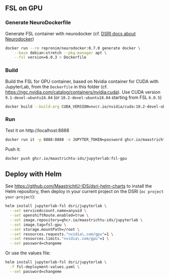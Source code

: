 ## FSL on GPU

### Generate NeuroDockerfile

Generate FSL container with neurodocker (cf. [DSRI docs about Neurodocker](https://maastrichtu-ids.github.io/dsri-documentation/docs/neuroscience)) 

```bash
docker run --rm repronim/neurodocker:0.7.0 generate docker \
    --base debian:stretch --pkg-manager apt \
    --fsl version=6.0.3 > Dockerfile
```

### Build

Build the FSL for GPU container, based on Nvidia container for CUDA with JupyterLab, from the `Dockerfile` in this folder (cf. https://ngc.nvidia.com/catalog/containers/nvidia:cuda). Use CUDA version `9.1-devel-ubuntu16.04` (or `10.2-devel-ubuntu18.04` starting from FSL `6.0.5`)

```bash
docker build --build-arg CUDA_VERSION=nvcr.io/nvidia/cuda:10.2-devel-ubuntu18.04 -t ghcr.io/maastrichtu-ids/jupyterlab:fsl-gpu .
```

### Run

Test it on http://localhost:8888

```bash
docker run it -p 8888:8888 -e JUPYTER_TOKEN=password ghcr.io/maastrichtu-ids/jupyterlab:fsl-gpu
```

Push it:

```bash
docker push ghcr.io/maastrichtu-ids/jupyterlab:fsl-gpu
```

## Deploy with Helm

See https://github.com/MaastrichtU-IDS/dsri-helm-charts to install the Helm repository, then deploy in your current project on the DSRI (`oc project your-project`):

```bash
helm install jupyterlab-fsl dsri/jupyterlab \
  --set serviceAccount.name=anyuid \
  --set openshiftRoute.enabled=true \
  --set image.repository=ghcr.io/maastrichtu-ids/jupyterlab \
  --set image.tag=fsl-gpu \
  --set storage.mountPath=/root \
  --set resources.requests."nvidia\.com/gpu"=1 \
  --set resources.limits."nvidia\.com/gpu"=1 \
  --set password=changeme
```

Or use the values file:

```bash
helm install jupyterlab-fsl dsri/jupyterlab \
  -f fsl-deployment-values.yaml \
  --set password=changeme
```

